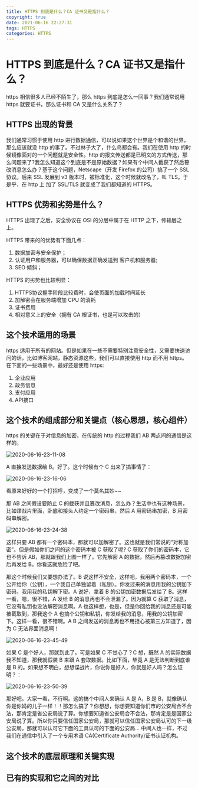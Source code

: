 ```yaml
---
title: HTTPS 到底是什么？CA 证书又是指什么？
copyright: true
date: 2021-06-16 22:27:31
tags: HTTPS
categories: HTTPS
---
```


# HTTPS 到底是什么？CA 证书又是指什么？

https 相信很多人已经不陌生了，那么 https 到底是怎么一回事？我们通常说用 https 就要证书，那么证书和 CA 又是什么关系了？

<!-- 这个技术出现的背景、初衷和要达到什么样的目标或是要解决什么样的问题？-->
## HTTPS 出现的背景 

我们通常习惯于使用 http 进行数据通信，可以说如果这个世界是个和谐的世界，那么应该就没 http 的事了。不过林子大了，什么鸟都会有。我们在使用 http 的时候镜像面对的一个问题就是安全性。http 的报文传送都是已明文的方式传送，那么问题来了?我怎么知道这个到底是不是原始数据？如果有个中间人截获了然后篡改消息怎么办？基于这个问题，Netscape（开发 Firefox 的公司）搞了一个 SSL 协议。后来 SSL 发展到 v3 版本时，被标准化，这个时候就改名了，叫 TLS。于是乎，在 http 上 加了 SSL/TLS 就变成了我们都知道的 HTTPS。

<!-- 这个技术的优势和劣势分别是什么，或者说，这个技术的 trade-off （要什么不要什么）是什么 -->
## HTTPS 优势和劣势是什么？

HTTPS 出现了之后，安全协议在 OSI 的分层中属于在 HTTP 之下，传输层之上。

HTTPS 带来的的优势有下面几点：
1. 数据加密与安全保护；
2. 认证用户和服务器，可以确保数据正确发送到 客户机和服务器;
3. SEO 倾斜；

HTTPS 的劣势也比较明显：
1. HTTPS协议握手阶段比较费时，会使页面的加载时间延长 
2. 加解密会在服务端增加 CPU 的消耗 
3. 证书费用 
4. 相对意义上的安全（拥有 CA 根证书，也是可以攻击的）

## 这个技术适用的场景

https 适用于所有的网站。但是如果在一些不需要特别注意安全性，又需要快速访问的话，比如博客网站，静态资源这些，我们可以直接使用 http 而不用 https。在下面的一些场景中，最好还是使用 https:

1. 企业应用 
2. 政务信息 
3. 支付应用 
4. API接口

## 这个技术的组成部分和关键点（核心思想，核心组件）

https 的关键在于对信息的加密。在传统的 http 的过程我们 AB 两点间的通信是这样的。

![2020-06-16-23-11-08](/images/qiniu/2020-06-16-23-11-08.png)

A 直接发送数据给 B。好了。这个时候有个 C 出来了搞事情了：

![2020-06-16-23-16-06](/images/qiniu/2020-06-16-23-16-06.png)

看原来好好的一个打招呼，变成了一个莫名其妙~~

那 AB 之间假设要防止 C 的截获并且篡改消息，怎么办？生活中也有这种场景，比如谍战片里面，卧底和接头人约定一个密码串，然后 A 用密码串加密，B 用密码串解密。

![2020-06-16-23-24-38](/images/qiniu/2020-06-16-23-24-38.png)

这样只要 AB 都有一个密码本，那就可以加解密了。这也就是我们常说的“对称加密”。但是假如你们之间的这个密码本被 C 获取了呢?  C 获取了你们的密码本，它也不告诉 AB，那就跟我们上图一样了。它先解密 A 的数据，然后再篡改数据加密后再发给 B。你看这就危险了吧。

那这个时候我们又要想办法了。B 说这样不安全，这样吧，我用两个密码本，一个公开给你（公钥），一个我自己单独留着（私钥）。你发过来的消息用我的公钥加下密码，我用我的私钥解下密。A 说好，拿着 B 的公钥加密数据后发给了 B。这样一看，嗯，很不错，A 发给 B 的消息再也不会泄漏了。因为就算 C 获取了消息，它没有私钥也没法解密消息啊。A 也这样想，也是，但是你回给我的消息还是可能被截取到，那我这个 A 也搞个公钥和私钥，你发给我的消息，用我的公钥加密下。这样一看，很不错啊。A B 之间发送的消息再也不用担心被第三方知道了，因为 C 无法界面消息啊！

![2020-06-16-23-45-49](/images/qiniu/2020-06-16-23-45-49.png)

如果 C 是个好人，那就到此了。可是如果 C 不甘心了？C 想，既然 A 的实际数据我不知道，那我就假装 B 来跟 A 套取数据。比如下面，毕竟 A 是无法判断到底谁是 B 的。如果想不明白，想想谍战片，你说你是好人，你就是好人吗？怎么证明？：

![2020-06-16-23-50-39](/images/qiniu/2020-06-16-23-50-39.png)

那好吧。大家一看，不行啊。这的搞个中间人来确认 A 是 A，B 是 B，就像确认你是你妈的儿子一样！！那怎么搞了？你想想，你想要知道你们市的公安局合不合法，那肯定是省公安局说了算。你想要知道省公安局合不合法，那肯定是是国家公安局说了算。所以你只要信任国家公安局，那就可以信任国家公安局认可的下一级公安局，那就可以认可它下面的工具认可的下面的公安局... 中间人也一样，不过我们在通信中引入了一个专用术语 CA(Certificate Authority)证书认证机构。


## 这个技术的底层原理和关键实现

## 已有的实现和它之间的对比